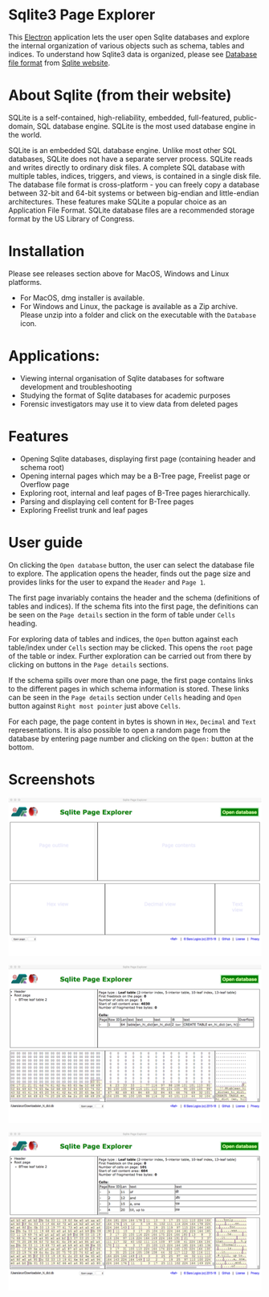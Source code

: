 # Sqlite3 Page Explorer

This [Electron](https://github.com/electron/electron) application lets the user open Sqlite databases and explore the internal organization of various objects such as schema, tables and indices.  To understand how Sqlite3 data is organized, please see [Database file format](https://www.sqlite.org/fileformat.html) from [Sqlite website](https://www.sqlite.org).

# About Sqlite (from their website)

SQLite is a self-contained, high-reliability, embedded, full-featured, public-domain, SQL database engine. SQLite is the most used database engine in the world.

SQLite is an embedded SQL database engine. Unlike most other SQL databases, SQLite does not have a separate server process. SQLite reads and writes directly to ordinary disk files. A complete SQL database with multiple tables, indices, triggers, and views, is contained in a single disk file. The database file format is cross-platform - you can freely copy a database between 32-bit and 64-bit systems or between big-endian and little-endian architectures. These features make SQLite a popular choice as an Application File Format. SQLite database files are a recommended storage format by the US Library of Congress.

# Installation

Please see releases section above for MacOS, Windows and Linux platforms.

- For MacOS, dmg installer is available.
- For Windows and Linux, the package is available as a Zip archive. Please unzip into a folder and click on the executable with the `Database` icon.

# Applications:

- Viewing internal organisation of Sqlite databases for software development and troubleshooting
- Studying the format of Sqlite databases for academic purposes
- Forensic investigators may use it to view data from deleted pages

# Features

- Opening Sqlite databases, displaying first page (containing header and schema root)
- Opening internal pages which may be a B-Tree page, Freelist page or Overflow page
- Exploring root, internal and leaf pages of B-Tree pages hierarchically.
- Parsing and displaying cell content for B-Tree pages
- Exploring Freelist trunk and leaf pages

# User guide

On clicking the `Open database` button, the user can select the database file to explore.  The application opens the header, finds out the page size and provides links for the user to expand the `Header` and `Page 1`.

The first page invariably contains the header and the schema (definitions of tables and indices).  If the schema fits into the first page, the definitions can be seen on the `Page details` section in the form of table under `Cells` heading.

For exploring data of tables and indices, the `Open` button against each table/index under `Cells` section may be clicked. This opens the `root` page of the table or index. Further exploration can be carried out from there by clicking on buttons in the `Page details` sections.

If the schema spills over more than one page, the first page contains links to the different pages in which schema information is stored. These links can be seen in the `Page details` section under `Cells` heading and `Open` button against `Right most pointer` just above `Cells`.

For each page, the page content in bytes is shown in `Hex`, `Decimal` and `Text` representations.  It is also possible to open a random page from the database by entering page number and clicking on the `Open:` button at the bottom.

# Screenshots

![First page](scrshot0.png?raw=true)

![Schema page](scrshot1.png?raw=true)

![Table root page](scrshot2.png?raw=true)
